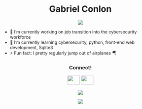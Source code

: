 <h1 align="center">Gabriel Conlon</h1>

<p align="center">
  <a href="https://github.com/ryo-ma/github-profile-trophy">
    <!-- <img src="https://github-profile-trophy.vercel.app/?username=gabrielconlon&column=3" /> -->
    <img src="https://github-profile-trophy.vercel.app/?username=gabrielconlon&column=3&theme=discord" />
  </a>
</p>

<!-- <img src="https://github-profile-trophy.vercel.app/?username=gabrielconlon&theme=discord" /> -->

- 🔭 I’m currently working on job transition into the cybersecurity workforce
- 🌱 I’m currently learning cybersecurity, python, front-end web development, Sqlite3
- ⚡ Fun fact: I pretty regularly jump out of airplanes 🪂

<h3 align="center">Connect!</h3>

<p align="center">
  <a href="https://www.linkedin.com/in/gabriel-conlon/"><img src="https://cdn.jsdelivr.net/npm/simple-icons@5.9.0/icons/linkedin.svg" height="30" width="40" /></a>
  <a href="https://www.instagram.com/bytezkrieg/"><img src="https://cdn.jsdelivr.net/npm/simple-icons@5.9.0/icons/instagram.svg" height="30" width="40" /></a>
  <!-- <a href="https://github.com/gabrielconlon/gabrielconlon">
    <img src="https://cdn.jsdelivr.net/npm/simple-icons@5.9.0/icons/github.svg" height="30" width="40" />
  </a> -->
</p>

<!--
**gabrielconlon/gabrielconlon** is a ✨ _special_ ✨ repository because its `README.md` (this file) appears on your GitHub profile.

Here are some ideas to get you started:

- 👯 I’m looking to collaborate on ...
- 🤔 I’m looking for help with ...
- 💬 Ask me about ...
- 😄 Pronouns: ...
-->


<p align="center">
  <a href="https://github.com/anuraghazra/github-readme-stats">
    <img src="https://github-readme-stats.vercel.app/api?username=gabrielconlon" />
  </a>
</p>
<p align="center">
  <img src="https://github-readme-stats.vercel.app/api/top-langs/?username=gabrielconlon&layout=compact" />
</p>

